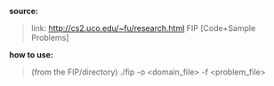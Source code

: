 **source:**
>link: http://cs2.uco.edu/~fu/research.html 
>FIP [Code+Sample Problems]

**how to use:**
>(from the FIP/directory)
>./fip -o <domain_file> -f <problem_file>

